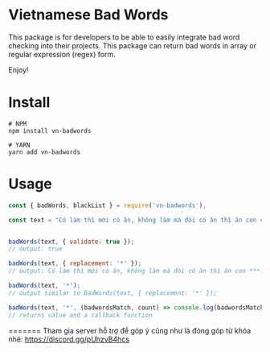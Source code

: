 
# Vietnamese Bad Words
This package is for developers to be able to easily integrate bad word checking into their projects.
This package can return bad words in array or regular expression (regex) form.

Enjoy!

Install
=======

	# NPM
    npm install vn-badwords

	# YARN
	yarn add vn-badwords


Usage
=====

```js
const { badWords, blackList } = require('vn-badwords'),

const text = "Có làm thì mới có ăn, không làm mà đòi có ăn thì ăn con cặc.";


badWords(text, { validate: true });
// output: true

badWords(text, { replacement: '*' });
// output: Có làm thì mới có ăn, không làm mà đòi có ăn thì ăn con ***.

badWords(text, '*');
// output similar to BadWords(text, { replacement: '*' });

badWords(text, '*', (badwordsMatch, count) => console.log(badwordsMatch, count));
// returns value and a callback function
```

=======
Tham gia server hỗ trợ để góp ý cũng như là đóng góp từ khóa nhé: https://discord.gg/pUhzvB4hcs

